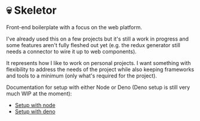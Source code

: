 # :skull: Skeletor

Front-end boilerplate with a focus on the web platform. 

I've already used this on a few projects but it's still a work in progress and some features aren't fully fleshed out yet (e.g. the redux generator still needs a connector to wire it up to web components).

It represents how I like to work on personal projects. I want something with flexibility to address the needs of the project while also keeping frameworks and tools to a minimum (only what's required for the project).

Documentation for setup with either Node or Deno (Deno setup is still very much WIP at the moment):

- [Setup with node](docs/NODE.md)
- [Setup with deno](docs/DENO.md)
